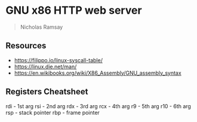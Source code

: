 # GNU x86 HTTP web server
> Nicholas Ramsay

## Resources
- https://filippo.io/linux-syscall-table/
- https://linux.die.net/man/
- https://en.wikibooks.org/wiki/X86_Assembly/GNU_assembly_syntax

## Registers Cheatsheet
rdi - 1st arg
rsi - 2nd arg
rdx - 3rd arg
rcx - 4th arg
r9 - 5th arg
r10 - 6th arg
rsp - stack pointer
rbp - frame pointer
